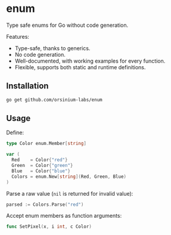 # enum

Type safe enums for Go without code generation.

Features:

* Type-safe, thanks to generics.
* No code generation.
* Well-documented, with working examples for every function.
* Flexible, supports both static and runtime definitions.

## Installation

```bash
go get github.com/orsinium-labs/enum
```

## Usage

Define:

```go
type Color enum.Member[string]

var (
  Red    = Color{"red"}
  Green  = Color{"green"}
  Blue   = Color{"blue"}
  Colors = enum.New[string](Red, Green, Blue)
)
```

Parse a raw value (`nil` is returned for invalid value):

```go
parsed := Colors.Parse("red")
```

Accept enum members as function arguments:

```go
func SetPixel(x, i int, c Color)
```

